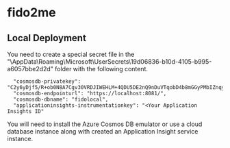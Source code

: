 # fido2me

## Local Deployment
You need to create a special secret file in the "<USER>\AppData\Roaming\Microsoft\UserSecrets\19d06836-b10d-4105-b995-a6057bbe2d2d" folder with the following content.

```
  "cosmosdb-privatekey": "C2y6yDjf5/R+ob0N8A7Cgv30VRDJIWEHLM+4QDU5DE2nQ9nDuVTqobD4b8mGGyPMbIZnqyMsEcaGQy67XIw/Jw==",
  "cosmosdb-endpointurl": "https://localhost:8081/",
  "cosmosdb-dbname": "fidolocal",
  "applicationinsights-instrumentationkey": "<Your Application Insights ID"
```

You will need to install the Azure Cosmos DB emulator or use a cloud database instance along with created an Application Insight service instance.